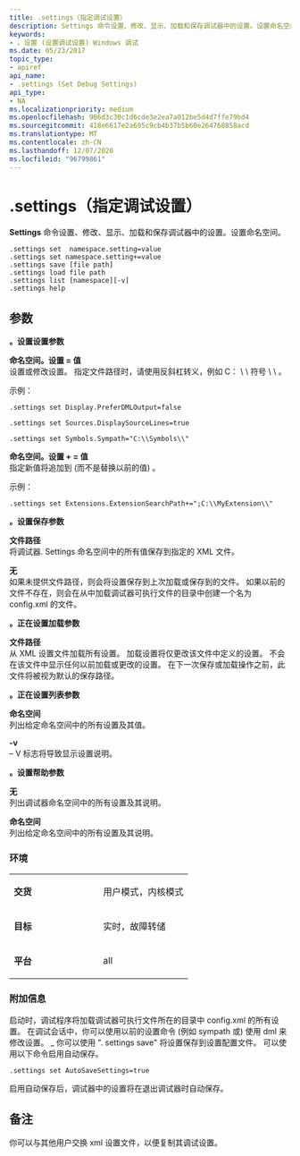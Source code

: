 ```yaml
---
title: .settings（指定调试设置）
description: Settings 命令设置、修改、显示、加载和保存调试器中的设置。设置命名空间。
keywords:
- 。设置 (设置调试设置) Windows 调试
ms.date: 05/23/2017
topic_type:
- apiref
api_name:
- .settings (Set Debug Settings)
api_type:
- NA
ms.localizationpriority: medium
ms.openlocfilehash: 906d3c30c1d6cde3e2ea7a012be5d4d7ffe79bd4
ms.sourcegitcommit: 418e6617e2a695c9cb4b37b5b60e264760858acd
ms.translationtype: MT
ms.contentlocale: zh-CN
ms.lasthandoff: 12/07/2020
ms.locfileid: "96799861"
---
```

# <a name="settings-set-debug-settings"></a>.settings（指定调试设置）


**Settings** 命令设置、修改、显示、加载和保存调试器中的设置。设置命名空间。

```dbgcmd
.settings set  namespace.setting=value
.settings set namespace.setting+=value 
.settings save [file path] 
.settings load file path
.settings list [namespace][-v]
.settings help   
```

## <a name="span-idddk_meta_set_symbol_path_dbgspanspan-idddk_meta_set_symbol_path_dbgspanparameters"></a><span id="ddk_meta_set_symbol_path_dbg"></span><span id="DDK_META_SET_SYMBOL_PATH_DBG"></span>参数


**。设置设置参数**

<span id="_______NAMESPACE.SETTING_VALUE______"></span>**命名空间。设置 = 值**   
设置或修改设置。 指定文件路径时，请使用反斜杠转义，例如 C： \\ \\ 符号 \\ \\ 。

示例：

`.settings set Display.PreferDMLOutput=false`

`.settings set Sources.DisplaySourceLines=true`

`.settings set Symbols.Sympath="C:\\Symbols\\"`

<span id="_______NAMESPACE.SETTING__VALUE______"></span>**命名空间。设置 + = 值**   
指定新值将追加到 (而不是替换以前的值) 。

示例：

`.settings set Extensions.ExtensionSearchPath+=";C:\\MyExtension\\"`

**。设置保存参数**

<span id="_______file_path______"></span><span id="_______FILE_PATH______"></span>**文件路径**   
将调试器. Settings 命名空间中的所有值保存到指定的 XML 文件。

<span id="_______none______"></span><span id="_______NONE______"></span>**无**   
如果未提供文件路径，则会将设置保存到上次加载或保存到的文件。 如果以前的文件不存在，则会在从中加载调试器可执行文件的目录中创建一个名为 config.xml 的文件。

**。正在设置加载参数**

<span id="_______file_path______"></span><span id="_______FILE_PATH______"></span>**文件路径**   
从 XML 设置文件加载所有设置。 加载设置将仅更改该文件中定义的设置。 不会在该文件中显示任何以前加载或更改的设置。 在下一次保存或加载操作之前，此文件将被视为默认的保存路径。

**。正在设置列表参数**

<span id="_______namespace______"></span><span id="_______NAMESPACE______"></span>**命名空间**   
列出给定命名空间中的所有设置及其值。

<span id="_______-v______"></span><span id="_______-V______"></span>**-v**   
– V 标志将导致显示设置说明。

**。设置帮助参数**

<span id="_______None______"></span><span id="_______none______"></span><span id="_______NONE______"></span>**无**   
列出调试器命名空间中的所有设置及其说明。

<span id="_______Namespace______"></span><span id="_______namespace______"></span><span id="_______NAMESPACE______"></span>**命名空间**   
列出给定命名空间中的所有设置及其说明。

### <a name="span-idenvironmentspanspan-idenvironmentspanspan-idenvironmentspanenvironment"></a><span id="Environment"></span><span id="environment"></span><span id="ENVIRONMENT"></span>环境

<table>
<colgroup>
<col width="50%" />
<col width="50%" />
</colgroup>
<tbody>
<tr class="odd">
<td align="left"><p><strong>交货</strong></p></td>
<td align="left"><p>用户模式，内核模式</p></td>
</tr>
<tr class="even">
<td align="left"><p><strong>目标</strong></p></td>
<td align="left"><p>实时，故障转储</p></td>
</tr>
<tr class="odd">
<td align="left"><p><strong>平台</strong></p></td>
<td align="left"><p>all</p></td>
</tr>
</tbody>
</table>

 

### <a name="span-idadditional_informationspanspan-idadditional_informationspanspan-idadditional_informationspanadditional-information"></a><span id="Additional_Information"></span><span id="additional_information"></span><span id="ADDITIONAL_INFORMATION"></span>附加信息

启动时，调试程序将加载调试器可执行文件所在的目录中 config.xml 的所有设置。 在调试会话中，你可以使用以前的设置命令 (例如 sympath 或) 使用 dml 来修改设置。 \_ 你可以使用 ". settings save" 将设置保存到设置配置文件。 可以使用以下命令启用自动保存。

`.settings set AutoSaveSettings=true`

启用自动保存后，调试器中的设置将在退出调试器时自动保存。

<a name="remarks"></a>备注
-------

你可以与其他用户交换 xml 设置文件，以便复制其调试设置。

 

 





